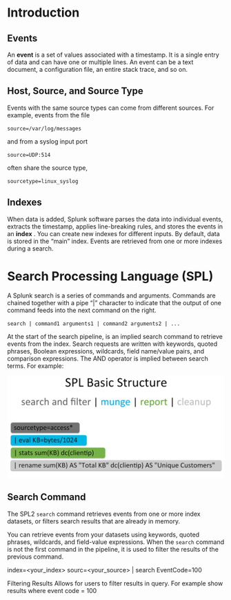 # Introduction

## Events

An **event** is a set of values associated with a timestamp. It is a single entry of data and can have one or multiple lines. An event can be a text document, a configuration file, an entire stack trace, and so on.

## Host, Source, and Source Type

Events with the same source types can come from different sources. For example, events from the file

```
source=/var/log/messages
```

and from a syslog input port

```
source=UDP:514
```

often share the source type,

```
sourcetype=linux_syslog
```

## Indexes

When data is added, Splunk software parses the data into individual events, extracts the timestamp, applies line-breaking rules, and stores the events in an  **index** . You can create new indexes for different inputs. By default, data is stored in the “main” index. Events are retrieved from one or more indexes during a search.

# Search Processing Language (SPL)

A Splunk search is a series of commands and arguments. Commands are chained together with a pipe “|” character to indicate that the output of one command feeds into the next command on the right.

```
search | command1 arguments1 | command2 arguments2 | ...
```

At the start of the search pipeline, is an implied search command to retrieve events from the index. Search requests are written with keywords, quoted phrases, Boolean expressions, wildcards, field name/value pairs, and comparison expressions. The AND operator is implied between search terms. For example:

![1719934769778](image/README/1719934769778.png)


## Search Command

The SPL2 `search` command retrieves events from one or more index datasets, or filters search results that are already in memory.

You can retrieve events from your datasets using keywords, quoted phrases, wildcards, and field-value expressions. When the `search` command is not the first command in the pipeline, it is used to filter the results of the previous command.

index=<your_index> sourc=<your_source> | search EventCode=100

Filtering Results
Allows for users to filter results in query. For example show results
where event code = 100
